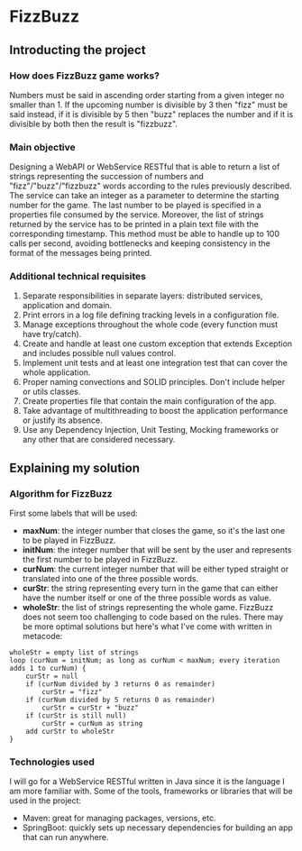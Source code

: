 # FizzBuzz
## Introducting the project
### How does FizzBuzz game works?
Numbers must be said in ascending order starting from a given integer no smaller than 1. If the upcoming number is divisible by 3 then "fizz" must be said instead, if it is divisible by 5 then "buzz" replaces the number and if it is divisible by both then the result is "fizzbuzz".
### Main objective
Designing a WebAPI or WebService RESTful that is able to return a list of strings representing the succession of numbers and "fizz"/"buzz"/"fizzbuzz" words according to the rules previously described. The service can take an integer as a parameter to determine the starting number for the game. The last number to be played is specified in a properties file consumed by the service. Moreover, the list of strings returned by the service has to be printed in a plain text file with the corresponding timestamp. This method must be able to handle up to 100 calls per second, avoiding bottlenecks and keeping consistency in the format of the messages being printed.
### Additional technical requisites
1. Separate responsibilities in separate layers: distributed services, application and domain.
2. Print errors in a log file defining tracking levels in a configuration file.
3. Manage exceptions throughout the whole code (every function must have try/catch). 
4. Create and handle at least one custom exception that extends Exception and includes possible null values control.
5. Implement unit tests and at least one integration test that can cover the whole application.
6. Proper naming convections and SOLID principles. Don't include helper or utils classes.
7. Create properties file that contain the main configuration of the app.
8. Take advantage of multithreading to boost the application performance or justify its absence.
9. Use any Dependency Injection, Unit Testing, Mocking frameworks or any other that are considered necessary.
## Explaining my solution
### Algorithm for FizzBuzz
First some labels that will be used:
- **maxNum**: the integer number that closes the game, so it's the last one to be played in FizzBuzz.
- **initNum**: the integer number that will be sent by the user and represents the first number to be played in FizzBuzz.
- **curNum**: the current integer number that will be either typed straight or translated into one of the three possible words.
- **curStr**: the string representing every turn in the game that can either have the number itself or one of the three possible words as value.
- **wholeStr**: the list of strings representing the whole game.
FizzBuzz does not seem too challenging to code based on the rules. There may be more optimal solutions but here's what I've come with written in metacode:
```
wholeStr = empty list of strings
loop (curNum = initNum; as long as curNum < maxNum; every iteration adds 1 to curNum) {
    curStr = null
    if (curNum divided by 3 returns 0 as remainder)
        curStr = "fizz"
    if (curNum divided by 5 returns 0 as remainder)
        curStr = curStr + "buzz"
    if (curStr is still null)
        curStr = curNum as string
    add curStr to wholeStr
}
```
### Technologies used
I will go for a WebService RESTful written in Java since it is the language I am more familiar with. Some of the tools, frameworks or libraries that will be used in the project:
- Maven: great for managing packages, versions, etc.
- SpringBoot: quickly sets up necessary dependencies for building an app that can run anywhere.
